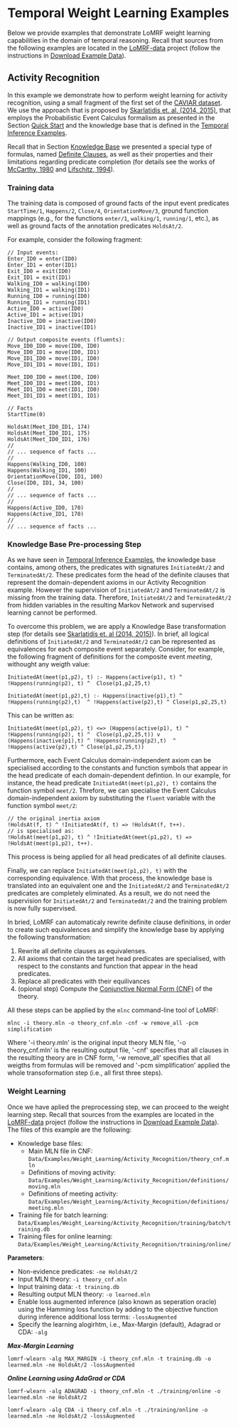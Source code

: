 # Temporal Weight Learning Examples

Below we provide examples that demonstrate LoMRF weight learning capabilities in the domain of temporal reasoning. Recall that sources from the following examples are located in the [LoMRF-data](https://github.com/anskarl/LoMRF-data) project (follow the instructions in [Download Example Data](6_2_download_example_data.md)).

## Activity Recognition

In this example we demonstrate how to perform weight learning for activity recognition, using a small fragment of the first set of the [CAVIAR dataset](http://homepages.inf.ed.ac.uk/rbf/CAVIARDATA1/). We use the approach that is proposed by [Skarlatidis et. al. (2014, 2015)](8_referencies.md), that employs the Probabilistic Event Calculus formalism as presented in the Section [Quick Start](0_quick_start.md) and the knowledge base that is defined in the [Temporal Inference Examples](2_2_temporal_inference_examples.md).

Recall that in Section [Knowledge Base](1_1_knowledge_base.md) we presented a special type of formulas, named [Definite Clauses](1_1_knowledge_base.md#definite-clauses), as well as their properties and their limitations regarding predicate completion (for details see the works of [McCarthy, 1980](8_references.md) and [Lifschitz, 1994](8_references.md)).

### Training data

The training data is composed of ground facts of the input event predicates `StartTime/1`, `Happens/2`, `Close/4`, `OrientationMove/3`, ground function mappings (e.g., for the functions `enter/1`, `walking/1`, `running/1`, etc.), as well as ground facts of the annotation predicates `HoldsAt/2`.

For example, consider the following fragment:

```lang-none
// Input events:
Enter_ID0 = enter(ID0)
Enter_ID1 = enter(ID1)
Exit_ID0 = exit(ID0)
Exit_ID1 = exit(ID1)
Walking_ID0 = walking(ID0)
Walking_ID1 = walking(ID1)
Running_ID0 = running(ID0)
Running_ID1 = running(ID1)
Active_ID0 = active(ID0)
Active_ID1 = active(ID1)
Inactive_ID0 = inactive(ID0)
Inactive_ID1 = inactive(ID1)

// Output composite events (fluents):
Move_ID0_ID0 = move(ID0, ID0)
Move_ID0_ID1 = move(ID0, ID1)
Move_ID1_ID0 = move(ID1, ID0)
Move_ID1_ID1 = move(ID1, ID1)

Meet_ID0_ID0 = meet(ID0, ID0)
Meet_ID0_ID1 = meet(ID0, ID1)
Meet_ID1_ID0 = meet(ID1, ID0)
Meet_ID1_ID1 = meet(ID1, ID1)

// Facts
StartTime(0)

HoldsAt(Meet_ID0_ID1, 174)
HoldsAt(Meet_ID0_ID1, 175)
HoldsAt(Meet_ID0_ID1, 176)
//
// ... sequence of facts ...
//
Happens(Walking_ID0, 100)
Happens(Walking_ID1, 100)
OrientationMove(ID0, ID1, 100)
Close(ID0, ID1, 34, 100)
//
// ... sequence of facts ...
//
Happens(Active_ID0, 170)
Happens(Active_ID1, 170)
//
// ... sequence of facts ...
```


### Knowledge Base Pre-processing Step

As we have seen in [Temporal Inference Examples](2_2_temporal_inference_examples.md), the knowledge base contains, among others, the predicates with signatures `InitiatedAt/2` and `TerminatedAt/2`. These predicates form the head of the definite clauses that represent the domain-dependent axioms in our Activity Recognition example. However the supervision of `InitiatedAt/2` and `TerminatedAt/2` is missing from the training data. Therefore, `InitiatedAt/2` and `TerminatedAt/2` from hidden variables in the resulting Markov Network and supervised learning cannot be performed.

To overcome this problem, we are apply a Knowledge Base transformation step (for details see [Skarlatidis et. al (2014, 2015)](8_referencies.md)). In brief, all logical definitions of `InitiatedAt/2` and `TerminatedAt/2` can be represented as equivalences for each composite event separately. Consider, for example, the following fragment of definitions for the composite event *meeting*, withought any weigth value:

```lang-none
InitiatedAt(meet(p1,p2), t) :- Happens(active(p1), t) ^ !Happens(running(p2), t) ^  Close(p1,p2,25,t)

InitiatedAt(meet(p1,p2),t) :- Happens(inactive(p1),t) ^ !Happens(running(p2),t)  ^ !Happens(active(p2),t) ^ Close(p1,p2,25,t)
```

This can be written as:
```lang-none
InitiatedAt(meet(p1,p2), t) <=> (Happens(active(p1), t) ^ !Happens(running(p2), t) ^  Close(p1,p2,25,t)) v (Happens(inactive(p1),t) ^ !Happens(running(p2),t)  ^ !Happens(active(p2),t) ^ Close(p1,p2,25,t))
```

Furthermore, each Event Calculus domain-independent axiom can be specialised according to the constants and function symbols that appear in the head predicate of each domain-dependent defintion. In our example, for instance, the head predicate `InitiatedAt(meet(p1,p2), t)` contains the function symbol `meet/2`. Threfore, we can specialise the Event Calculus domain-independent axiom by substituting the `fluent` variable with the function symbol `meet/2`:

```lang-none
// the original inertia axiom
!HoldsAt(f, t) ^ !InitiatedAt(f, t) => !HoldsAt(f, t++).
// is specialised as:
!HoldsAt(meet(p1,p2), t) ^ !InitiatedAt(meet(p1,p2), t) => !HoldsAt(meet(p1,p2), t++).
```
This process is being applied for all head predicates of all definite clauses.

Finally, we can replace `InitiatedAt(meet(p1,p2), t)` with the corresponding equivalence. With that process, the knowledge base is translated into an equivalent one and the `InitiatedAt/2` and `TerminatedAt/2` predicates are completely eliminated. As a result, we do not need the supervision for `InitiatedAt/2` and `TerminatedAt/2` and the training problem is now fully supervised.

In bried, LoMRF can automaticaly rewrite definite clause definitions, in order to create such equivalences and simplify the knowledge base by applying the following transformation:
1. Rewrite all definite clauses as equivalenses.
2. All axioms that contain the target head predicates are specialised, with respect to the constants and function that appear in the head predicates.
3. Replace all predicates with their equilivances
4. (opional step) Compute the [Conjunctive Normal Form (CNF)](https://en.wikipedia.org/wiki/Conjunctive_normal_form) of the theory.

All these steps can be applied by the `mlnc` command-line tool of LoMRF:
```lang-none
mlnc -i theory.mln -o theory_cnf.mln -cnf -w remove_all -pcm simplification
```
Where '-i theory.mln' is the original input theory MLN file, '-o theory_cnf.mln' is the resulting output file, '-cnf' specifies that all clauses in the resulting theory are in CNF form, '-w remove_all' specifies that all weigths from formulas will be removed and '-pcm simplification' applied the whole transoformation step (i.e., all first three steps).


### Weight Learning

Once we have aplied the preprocessing step, we can proceed to the weight learning step. Recall that sources from the examples are located in the [LoMRF-data](https://github.com/anskarl/LoMRF-data) project (follow the instructions in [Download Example Data](6_2_download_example_data.md)). The files of this example are the following:
  * Knowledge base files:
    * Main MLN file in CNF: `Data/Examples/Weight_Learning/Activity_Recognition/theory_cnf.mln`
    * Definitions of moving activity: `Data/Examples/Weight_Learning/Activity_Recognition/definitions/moving.mln`
    * Definitions of meeting activity: `Data/Examples/Weight_Learning/Activity_Recognition/definitions/meeting.mln`
  * Training file for batch learning: `Data/Examples/Weight_Learning/Activity_Recognition/training/batch/training.db`
  * Training files for online learning: `Data/Examples/Weight_Learning/Activity_Recognition/training/online/`


**Parameters**:
 * Non-evidence predicates: `-ne HoldsAt/2`
 * Input MLN theory: `-i theory_cnf.mln`
 * Input training data: `-t training.db`
 * Resulting output MLN theory: `-o learned.mln`
 * Enable loss augmented inference (also known as seperation oracle) using the Hamming loss function by adding to the objective function during inference additional loss terms: `-lossAugmented`
 * Specify the learning alogirhtm, i.e., Max-Margin (default), Adagrad or CDA: `-alg`

***Max-Margin Learning***

```lang-none
lomrf-wlearn -alg MAX_MARGIN -i theory_cnf.mln -t training.db -o learned.mln -ne HoldsAt/2 -lossAugmented
```
***Online Learning using AdaGrad or CDA***

```lang-none
lomrf-wlearn -alg ADAGRAD -i theory_cnf.mln -t ./training/online -o learned.mln -ne HoldsAt/2

lomrf-wlearn -alg CDA -i theory_cnf.mln -t ./training/online -o learned.mln -ne HoldsAt/2 -lossAugmented
```
